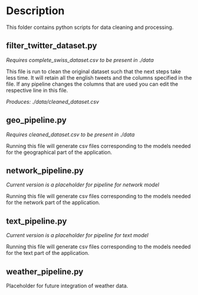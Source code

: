 # Description

This folder contains python scripts for data cleaning and processing.

## filter_twitter_dataset.py

*Requires complete_swiss_dataset.csv to be present in ./data*

This file is run to clean the original dataset such that the next steps take less time.
It will retain all the english tweets and the columns specified in the file.
If any pipeline changes the columns that are used you can edit the respective line in this file.

*Produces: ./data/cleaned_dataset.csv*

## geo_pipeline.py

*Requires cleaned_dataset.csv to be present in ./data*

Running this file will generate csv files corresponding to the models needed for the geographical part of the application.


## network_pipeline.py

*Current version is a placeholder for pipeline for network model*

Running this file will generate csv files corresponding to the models needed for the network part of the application.


## text_pipeline.py

*Current version is a placeholder for pipeline for text model*

Running this file will generate csv files corresponding to the models needed for the text part of the application.

## weather_pipeline.py

Placeholder for future integration of weather data.
